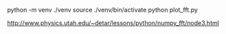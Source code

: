python -m venv ./venv
source ./venv/bin/activate
python plot_fft.py



http://www.physics.utah.edu/~detar/lessons/python/numpy_fft/node3.html